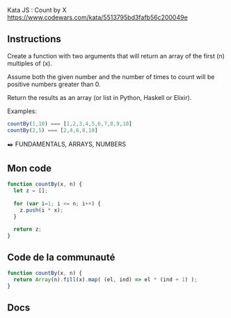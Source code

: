 Kata JS : Count by X https://www.codewars.com/kata/5513795bd3fafb56c200049e

## Instructions
Create a function with two arguments that will return an array of the first (n) multiples of (x).

Assume both the given number and the number of times to count will be positive numbers greater than 0.

Return the results as an array (or list in Python, Haskell or Elixir).

Examples:
```js
countBy(1,10) === [1,2,3,4,5,6,7,8,9,10]
countBy(2,5) === [2,4,6,8,10]
```
✒️ FUNDAMENTALS, ARRAYS, NUMBERS

## Mon code
```js
function countBy(x, n) {
  let z = [];
  
  for (var i=1; i <= n; i++) {
    z.push(i * x);
  }

  return z;
}
```

## Code de la communauté
```js
function countBy(x, n) {
  return Array(n).fill(x).map( (el, ind) => el * (ind + 1) );
}
```

## Docs
